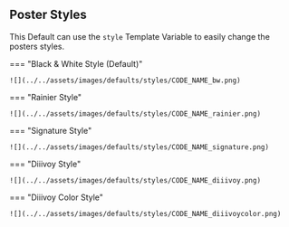 ## Poster Styles

This Default can use the `style` Template Variable to easily change the posters styles.

=== "Black & White Style (Default)"

    ![](../../assets/images/defaults/styles/CODE_NAME_bw.png)

=== "Rainier Style"

    ![](../../assets/images/defaults/styles/CODE_NAME_rainier.png)

=== "Signature Style"

    ![](../../assets/images/defaults/styles/CODE_NAME_signature.png)

=== "Diiivoy Style"

    ![](../../assets/images/defaults/styles/CODE_NAME_diiivoy.png)

=== "Diiivoy Color Style"

    ![](../../assets/images/defaults/styles/CODE_NAME_diiivoycolor.png)
